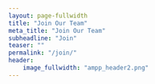 ```yaml
---
layout: page-fullwidth
title: "Join Our Team"
meta_title: "Join Our Team"
subheadline: "Join"
teaser: ""
permalink: "/join/"
header:
    image_fullwidth: "ampp_header2.png"
---
```

 


